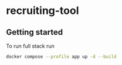 # recruiting-tool

## Getting started
To run full stack run
```bash
docker compose --profile app up -d --build
```